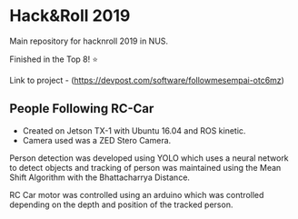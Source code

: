 # Hack&Roll 2019
Main repository for hacknroll 2019 in NUS.

Finished in the Top 8! :star:

Link to project - (https://devpost.com/software/followmesempai-otc6mz)
## People Following RC-Car 

- Created on Jetson TX-1 with Ubuntu 16.04 and ROS kinetic.
- Camera used was a ZED Stero Camera.

Person detection was developed using YOLO which uses a neural network to detect objects and tracking of person was maintained 
using the Mean Shift Algorithm with the Bhattacharrya Distance. 

RC Car motor was controlled using an arduino which was controlled depending on the depth and position of the tracked person.
